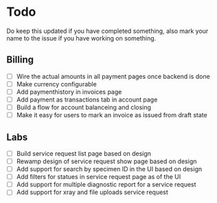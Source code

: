 # Todo

Do keep this updated if you have completed something, also mark your name to the issue if you have working on something.

## Billing

- [ ] Wire the actual amounts in all payment pages once backend is done
- [ ] Make currency configurable
- [ ] Add paymenthistory in invoices page
- [ ] Add payment as transactions tab in account page
- [ ] Build a flow for account balanceing and closing
- [ ] Make it easy for users to mark an invoice as issued from draft state

## Labs

- [ ] Build service request list page based on design
- [ ] Rewamp design of service request show page based on design
- [ ] Add support for search by specimen ID in the UI based on design
- [ ] Add filters for statues in service request page as of the UI
- [ ] Add support for multiple diagnostic report for a service request
- [ ] Add support for xray and file uploads service request
